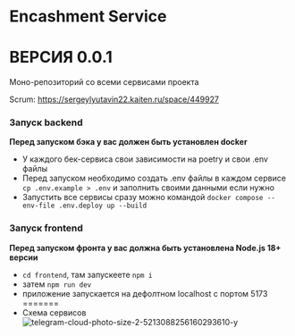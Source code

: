 # Encashment Service
# ВЕРСИЯ 0.0.1
Моно-репозиторий со всеми сервисами проекта

Scrum: https://sergeylyutavin22.kaiten.ru/space/449927

### Запуск backend
**Перед запуском бэка у вас должен быть установлен docker**
- У каждого бек-сервиса свои зависимости на poetry и свои .env файлы
- Перед запуском необходимо создать .env файлы в каждом сервисе
    `cp .env.example > .env`
    и заполнить своими данными если нужно
- Запустить все сервисы сразу можно командой
    `docker compose --env-file .env.deploy up --build`

### Запуск frontend
**Перед запуском фронта у вас должна быть установлена Node.js 18+ версии**
- `cd frontend`, там запускеете `npm i`
- затем `npm run dev`
- приложение запускается на дефолтном localhost с портом 5173
=======
- Схема сервисов
  ![telegram-cloud-photo-size-2-5213088256160293610-y](https://github.com/user-attachments/assets/848d0103-59c6-4598-95d7-11f84d7ab27d)